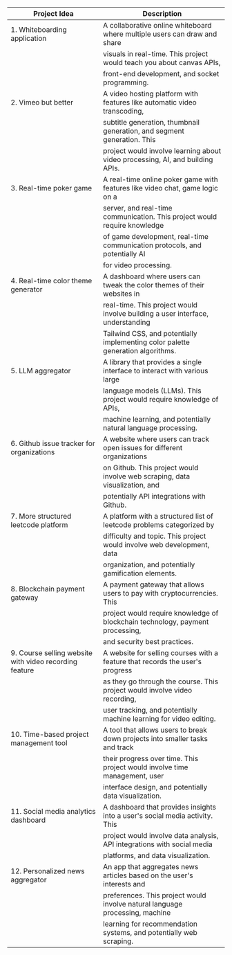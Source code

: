 | Project Idea                            | Description                                                                   |
|----------------------------------------|-------------------------------------------------------------------------------|
| 1. Whiteboarding application            | A collaborative online whiteboard where multiple users can draw and share     |
|                                        | visuals in real-time. This project would teach you about canvas APIs,         |
|                                        | front-end development, and socket programming.                                |
| 2. Vimeo but better                     | A video hosting platform with features like automatic video transcoding,      |
|                                        | subtitle generation, thumbnail generation, and segment generation. This      |
|                                        | project would involve learning about video processing, AI, and building APIs. |
| 3. Real-time poker game                 | A real-time online poker game with features like video chat, game logic on a   |
|                                        | server, and real-time communication. This project would require knowledge    |
|                                        | of game development, real-time communication protocols, and potentially AI    |
|                                        | for video processing.                                                         |
| 4. Real-time color theme generator      | A dashboard where users can tweak the color themes of their websites in        |
|                                        | real-time. This project would involve building a user interface, understanding|
|                                        | Tailwind CSS, and potentially implementing color palette generation algorithms.|
| 5. LLM aggregator                       | A library that provides a single interface to interact with various large     |
|                                        | language models (LLMs). This project would require knowledge of APIs,         |
|                                        | machine learning, and potentially natural language processing.               |
| 6. Github issue tracker for organizations| A website where users can track open issues for different organizations       |
|                                        | on Github. This project would involve web scraping, data visualization, and   |
|                                        | potentially API integrations with Github.                                    |
| 7. More structured leetcode platform    | A platform with a structured list of leetcode problems categorized by          |
|                                        | difficulty and topic. This project would involve web development, data        |
|                                        | organization, and potentially gamification elements.                        |
| 8. Blockchain payment gateway           | A payment gateway that allows users to pay with cryptocurrencies. This        |
|                                        | project would require knowledge of blockchain technology, payment processing,|
|                                        | and security best practices.                                                |
| 9. Course selling website with video recording feature| A website for selling courses with a feature that records the user's progress|
|                                        | as they go through the course. This project would involve video recording,   |
|                                        | user tracking, and potentially machine learning for video editing.           |
| 10. Time-based project management tool | A tool that allows users to break down projects into smaller tasks and track   |
|                                        | their progress over time. This project would involve time management, user    |
|                                        | interface design, and potentially data visualization.                        |
| 11. Social media analytics dashboard    | A dashboard that provides insights into a user's social media activity. This  |
|                                        | project would involve data analysis, API integrations with social media      |
|                                        | platforms, and data visualization.                                          |
| 12. Personalized news aggregator        | An app that aggregates news articles based on the user's interests and        |
|                                        | preferences. This project would involve natural language processing, machine |
|                                        | learning for recommendation systems, and potentially web scraping.           |

